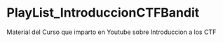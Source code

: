 # PlayList_IntroduccionCTFBandit
Material del Curso que imparto en Youtube sobre Introduccion a los CTF
